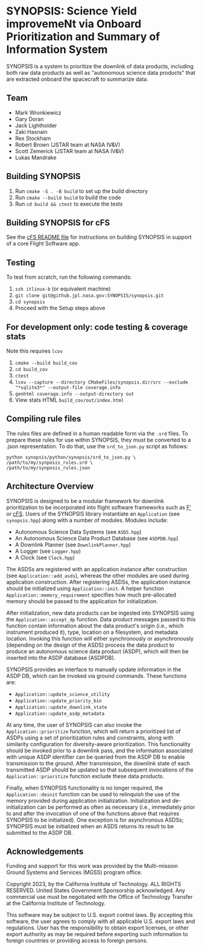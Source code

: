 SYNOPSIS: Science Yield improvemeNt via Onboard Prioritization and Summary of Information System
================================================================================================

SYNOPSIS is a system to prioritize the downlink of data products, including
both raw data products as well as "autonomous science data products" that are
extracted onboard the spacecraft to summarize data.

## Team
 - Mark Wronkiewicz
 - Gary Doran
 - Jack Lightholder
 - Zaki Hasnain
 - Rex Stockham
 - Robert Brown (JSTAR team at NASA IV&V)
 - Scott Zemerick (JSTAR team at NASA IV&V)
 - Lukas Mandrake

## Building SYNOPSIS

1. Run `cmake -S . -B build` to set up the build directory
2. Run `cmake --build build` to build the code
3. Run `cd build && ctest` to execute the tests

## Building SYNOPSIS for cFS
See the [cFS README file](cfs_integration/README.md) for instructions on building SYNOPSIS in support of a core Flight Software app.

## Testing

To test from scratch, run the following commands:

1. `ssh itlinux-b` (or equivalent machine)
2. `git clone git@github.jpl.nasa.gov:SYNOPSIS/synopsis.git`
3. `cd synopsis`
4. Proceed with the Setup steps above

## For development only: code testing & coverage stats

Note this requires `lcov`

1. `cmake --build build_cov`
2. `cd build_cov`
3. `ctest`
4. `lcov --capture --directory CMakeFiles/synopsis.dir/src --exclude "*sqlite3*" --output-file coverage.info`
5. `genhtml coverage.info --output-directory out`
6. View stats HTML `build_cov/out/index.html`

## Compiling rule files
The rules files are defined in a human readable form via the `.srd` files. To prepare these rules for use within SYNOPSIS, they must be converted to a .json representation. To do that, use the `srd_to_json.py` script as follows:
```
python synopsis/python/synopsis/srd_to_json.py \
/path/to/my/synposis_rules.srd \
/path/to/my/synposis_rules.json
```

## Architecture Overview

SYNOPSIS is designed to be a modular framework for downlink prioritization to
be incorporated into flight software frameworks such as
[F'](https://nasa.github.io/fprime/) or [cFS](https://cfs.gsfc.nasa.gov/).
Users of the SYNOPSIS library instantiate an `Application` (see `synopsis.hpp`)
along with a number of modules. Modules include:

 - Autonomous Science Data Systems (see `ASDS.hpp`)
 - An Autonomous Science Data Product Database (see `ASDPDB.hpp`)
 - A Downlink Planner (see `DownlinkPlanner.hpp`)
 - A Logger (see `Logger.hpp`)
 - A Clock (see `Clock.hpp`)

The ASDSs are registered with an application instance after construction (see
`Application::add_asds`), whereas the other modules are used during application
construction. After registering ASDSs, the application instance should be
initialized using `Application::init`. A helper function
`Application::memory_requirement` specifies how much pre-allocated memory
should be passed to the application for initialization.

After initialization, new data products can be ingested into SYNOPSIS using the
`Application::accept_dp` function. Data product messages passed to this
function contain information about the data product's origin (i.e., which
instrument produced it), type, location on a filesystem, and metadata location.
Invoking this function will either synchronously or asynchronously (depending
on the design of the ASDS) process the data product to produce an autonomous
science data product (ASDP), which will then be inserted into the ASDP
database (ASDPDB).

SYNOPSIS provides an interface to manually update information in the ASDP DB,
which can be invoked via ground commands. These functions are:

 - `Application::update_science_utility`
 - `Application::update_priority_bin`
 - `Application::update_downlink_state`
 - `Application::update_asdp_metadata`

At any time, the user of SYNOPSIS can also invoke the `Application::prioritize`
function, which will return a prioritized list of ASDPs using a set of
prioritization rules and constraints, along with similarity configuration for
diversity-aware prioritization. This functionality should be invoked prior to
a downlink pass, and the information associated with unique ASDP identifier can
be queried from the ASDP DB to enable transmission to the ground. After
transmission, the downlink state of each transmitted ASDP should be updated so
that subsequent invocations of the `Application::prioritize` function exclude
these data products.

Finally, when SYNOPSIS functionality is no longer required, the
`Application::deinit` function can be used to relinquish the use of the memory
provided during application initialization. Initialization and
de-initialization can be performed as often as necessary (i.e., immediately
prior to and after the invocation of one of the functions above that requires
SYNOPSIS to be initialized). One exception is for asynchronous ASDSs; SYNOPSIS
must be initialized when an ASDS returns its result to be submitted to the ASDP
DB.

## Acknowledgements

Funding and support for this work was provided by the Multi-mission Ground
Systems and Services (MGSS) program office.

Copyright 2023, by the California Institute of Technology. ALL RIGHTS RESERVED. United States Government Sponsorship acknowledged. Any commercial use must be negotiated with the Office of Technology Transfer at the California Institute of Technology.

This software may be subject to U.S. export control laws. By accepting this software, the user agrees to comply with all applicable U.S. export laws and regulations. User has the responsibility to obtain export licenses, or other export authority as may be required before exporting such information to foreign countries or providing access to foreign persons.
